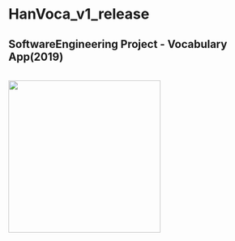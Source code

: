 # HanVoca_v1_release
## SoftwareEngineering Project - Vocabulary App(2019)
<br>
<img src="https://user-images.githubusercontent.com/51085309/212329488-2b857724-601c-40be-86d3-74d0e83cef9b.png" width="300" height="300"/>
